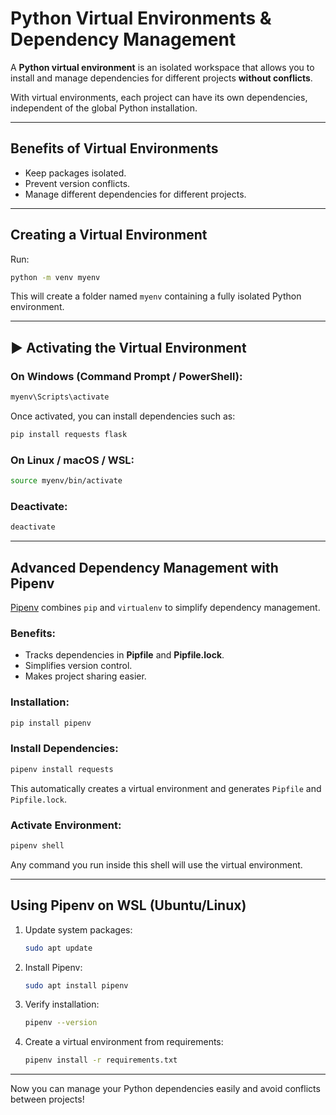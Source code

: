 #  Python Virtual Environments & Dependency Management

A **Python virtual environment** is an isolated workspace that allows you to install and manage dependencies for different projects **without conflicts**.

With virtual environments, each project can have its own dependencies, independent of the global Python installation.

---

##  Benefits of Virtual Environments
- Keep packages isolated.  
- Prevent version conflicts.  
- Manage different dependencies for different projects.  

---

##  Creating a Virtual Environment

Run:

```bash
python -m venv myenv
```

This will create a folder named `myenv` containing a fully isolated Python environment.

---

## ▶ Activating the Virtual Environment

### On Windows (Command Prompt / PowerShell):
```bash
myenv\Scripts\activate
```

Once activated, you can install dependencies such as:

```bash
pip install requests flask
```

### On Linux / macOS / WSL:
```bash
source myenv/bin/activate
```

### Deactivate:
```bash
deactivate
```

---

##  Advanced Dependency Management with Pipenv

[Pipenv](https://pipenv.pypa.io/en/latest/) combines `pip` and `virtualenv` to simplify dependency management.

### Benefits:
- Tracks dependencies in **Pipfile** and **Pipfile.lock**.  
- Simplifies version control.  
- Makes project sharing easier.  

### Installation:
```bash
pip install pipenv
```

### Install Dependencies:
```bash
pipenv install requests
```

This automatically creates a virtual environment and generates `Pipfile` and `Pipfile.lock`.

### Activate Environment:
```bash
pipenv shell
```

Any command you run inside this shell will use the virtual environment.

---

##  Using Pipenv on WSL (Ubuntu/Linux)

1. Update system packages:
   ```bash
   sudo apt update
   ```
2. Install Pipenv:
   ```bash
   sudo apt install pipenv
   ```
3. Verify installation:
   ```bash
   pipenv --version
   ```
4. Create a virtual environment from requirements:
   ```bash
   pipenv install -r requirements.txt
   ```

---

 Now you can manage your Python dependencies easily and avoid conflicts between projects!

